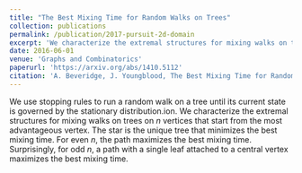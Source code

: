 ```yaml
---
title: "The Best Mixing Time for Random Walks on Trees"
collection: publications
permalink: /publication/2017-pursuit-2d-domain
excerpt: 'We characterize the extremal structures for mixing walks on trees that start from the most advantageous vertex.'
date: 2016-06-01
venue: 'Graphs and Combinatorics'
paperurl: 'https://arxiv.org/abs/1410.5112'
citation: 'A. Beveridge, J. Youngblood, The Best Mixing Time for Random Walks on Trees, Graphs and Combinatorics, Vol. 32, No. 6 (2016) pp. 2211-2239.'
---
```


We use stopping rules to run a random walk on a tree until its current state is governed by the stationary distribution.ion. 
We characterize the extremal structures for mixing walks on trees on $n$ vertices that start from the most advantageous vertex.
The star is the unique tree that minimizes the best mixing time. For even $n$, the path maximizes the best mixing time. 
Surprisingly, for odd $n$, a path with a single leaf attached to a central vertex maximizes the best mixing time.

